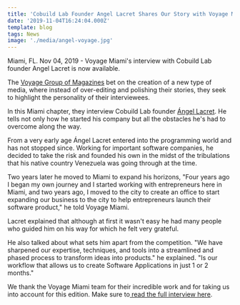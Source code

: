 ```yaml
---
title: 'Cobuild Lab Founder Angel Lacret Shares Our Story with Voyage Miami'
date: '2019-11-04T16:24:04.000Z'
template: blog
tags: News
image: './media/angel-voyage.jpg'
---
```


Miami, FL. Nov 04, 2019 - Voyage Miami's interview with Cobuild Lab founder Angel Lacret is now available.

The <a target="_blank" href="http://voyagemia.com/"> Voyage Group of Magazines</a> bet on the creation of a new type of media, where instead of over-editing and polishing their stories, they seek to highlight the personality of their interviewees.

In this Miami chapter, they interview Cobuild Lab founder <a target="_blank" href="https://www.linkedin.com/in/alacret"> Ángel Lacret</a>. He tells not only how he started his company but all the obstacles he's had to overcome along the way.

From a very early age Ángel Lacret entered into the programming world and has not stopped since. Working for important software companies, he decided to take the risk and founded his own in the midst of the tribulations that his native country Venezuela was going through at the time.

Two years later he moved to Miami to expand his horizons, "Four years ago I began my own journey and I started working with entrepreneurs here in Miami, and two years ago, I moved to the city to create an office to start expanding our business to the city to help entrepreneurs launch their software product," he told Voyage Miami.

Lacret explained that although at first it wasn't easy he had many people who guided him on his way for which he felt very grateful.

He also talked about what sets him apart from the competition. "We have sharpened our expertise, techniques, and tools into a streamlined and phased process to transform ideas into products." he explained. "Is our workflow that allows us to create Software Applications in just 1 or 2 months."

We thank the Voyage Miami team for their incredible work and for taking us into account for this edition. Make sure to<a target="_blank" href="http://voyagemia.com/interview/meet-angel-lacret-cobuild-lab-downtown-miami/"> read the full interview here</a>.
